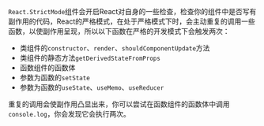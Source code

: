 `React.StrictMode`组件会开启React对自身的一些检查，检查你的组件中是否写有副作用的代码，React的严格模式，在处于严格模式下时，会主动重复的调用一些函数，以使副作用呈现，所以以下函数在严格的开发模式下会触发两次：

* 类组件的`constructor`、`render`、`shouldComponentUpdate`方法
* 类组件的静态方法`getDerivedStateFromProps`
* 函数组件的函数体
* 参数为函数的`setState`
* 参数为函数的`useState`、`useMemo`、`useReducer`

重复的调用会使副作用凸显出来，你可以尝试在函数组件的函数体中调用`console.log`，你会发现它会执行两次。